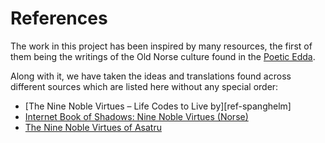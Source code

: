# References

The work in this project has been inspired by many resources, the first of them being the writings of the Old Norse culture found in the [Poetic Edda][link-poetic-edda-wiki].

Along with it, we have taken the ideas and translations found across different sources which are listed here without any special order:

- [The Nine Noble Virtues – Life Codes to Live by][ref-spanghelm]
- [Internet Book of Shadows: Nine Noble Virtues (Norse)][ref-sacred-texts]
- [The Nine Noble Virtues of Asatru][ref-learnreligions]


[link-poetic-edda-wiki]: https://en.wikipedia.org/wiki/Poetic_Edda
[ref-learnreligions]: https://www.learnreligions.com/noble-virtues-of-asatru-2561539
[ref-sacred-texts]: https://www.sacred-texts.com/bos/bos653.htm
[ref-spangenhelm]: https://spangenhelm.com/nine-noble-virtues/

